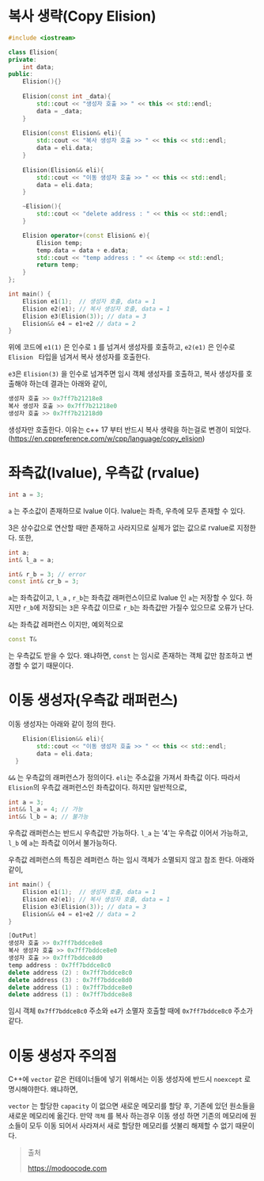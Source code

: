 # 복사 생략(Copy Elision)

```c++
#include <iostream>

class Elision{
private:
    int data;
public:
    Elision(){}
  
    Elision(const int _data){
        std::cout << "생성자 호출 >> " << this << std::endl;
        data = _data;
    }
  
    Elision(const Elision& eli){
        std::cout << "복사 생성자 호출 >> " << this << std::endl;
        data = eli.data;
    }
  	
  	Elision(Elision&& eli){
        std::cout << "이동 생성자 호출 >> " << this << std::endl;
        data = eli.data;
    }

    ~Elision(){
        std::cout << "delete address : " << this << std::endl;
    }

    Elision operator+(const Elision& e){
        Elision temp;
        temp.data = data + e.data;
        std::cout << "temp address : " << &temp << std::endl;
        return temp;
    }
};

int main() {
    Elision e1(1);  // 생성자 호출, data = 1
    Elision e2(e1); // 복사 생성자 호출, data = 1
    Elision e3(Elision(3)); // data = 3
  	Elision&& e4 = e1+e2 // data = 2
}
```

위에 코드에 `e1(1)` 은 인수로 `1` 를 넘겨서 생성자를 호출하고, `e2(e1)` 은 인수로 `Elision ` 타입을 넘겨서 복사 생성자를 호출한다.

`e3`은 `Elision(3)` 을 인수로 넘겨주면 임시 객체 생성자를 호출하고, 복사 생성자를 호출해야 하는데 결과는 아래와 같이,

```c++
생성자 호출 >> 0x7ff7b21218e8
복사 생성자 호출 >> 0x7ff7b21218e0
생성자 호출 >> 0x7ff7b21218d0
```

생성자만 호출한다. 이유는 c++ 17 부터 반드시 복사 생략을 하는걸로 변경이 되었다. (https://en.cppreference.com/w/cpp/language/copy_elision)



# 좌측값(lvalue), 우측값 (rvalue)

```c++
int a = 3;
```

`a` 는 주소값이 존재하므로 lvalue 이다. lvalue는 좌측, 우측에 모두 존재할 수 있다.

3은 상수값으로 연산할 때만 존재하고 사라지므로 실체가 없는 값으로 rvalue로 지정한다. 또한,

```c++
int a;
int& l_a = a;

int& r_b = 3; // error
const int& cr_b = 3;
```

`a`는 좌측값이고, `l_a` , `r_b`는 좌측값 래퍼런스이므로 lvalue 인  `a`는 저장할 수 있다. 하지만 `r_b`에 저장되는  `3`은 우측값 이므로 `r_b`는 좌측값만 가질수 있으므로 오류가 난다.

`&`는 좌측값 레퍼런스 이지만, 예외적으로

```c++
const T&
```

는 우측값도 받을 수 있다. 왜냐하면, `const`  는 임시로 존재하는 객체 값만 참조하고 변경할 수 없기 때문이다.



# 이동 생성자(우측값 래퍼런스)

이동 생성자는 아래와 같이 정의 한다.

```c++
 	Elision(Elision&& eli){
        std::cout << "이동 생성자 호출 >> " << this << std::endl;
        data = eli.data;
  }
```

`&&` 는 우측값의 래퍼런스가 정의이다. `eli`는 주소값을 가져서 좌측값 이다. 따라서  `Elision`의 우측값 래퍼런스인 좌측값이다. 하지만 일반적으로,

```c++
int a = 3;
int&& l_a = 4; // 가능
int&& l_b = a; // 불가능
```

우측값 래퍼런스는 반드시 우측값만 가능하다. `l_a` 는  '4'는 우측값 이어서 가능하고, `l_b` 에 `a`는 좌측값 이어서 불가능하다. 



우측값 레퍼런스의 특징은 레퍼런스 하는 임시 객체가 소멸되지 않고 참조 한다. 아래와 같이,

```c++
int main() {
    Elision e1(1);  // 생성자 호출, data = 1
    Elision e2(e1); // 복사 생성자 호출, data = 1
    Elision e3(Elision(3)); // data = 3
  	Elision&& e4 = e1+e2 // data = 2
}
```

```c++
[OutPut]
생성자 호출 >> 0x7ff7bddce8e8
복사 생성자 호출 >> 0x7ff7bddce8e0
생성자 호출 >> 0x7ff7bddce8d0
temp address : 0x7ff7bddce8c0
delete address (2) : 0x7ff7bddce8c0
delete address (3) : 0x7ff7bddce8d0
delete address (1) : 0x7ff7bddce8e0
delete address (1) : 0x7ff7bddce8e8
```

임시 객체 `0x7ff7bddce8c0` 주소와 `e4`가 소멸자 호출할 때에  `0x7ff7bddce8c0` 주소가 같다.



# 이동 생성자 주의점

C++에 `vector` 같은 컨테이너들에 넣기 위해서는 이동 생성자에 반드시 `noexcept` 로 명시해야한다. 왜냐하면,

`vector` 는 할당한 `capacity` 이 없으면 새로운 메모리를 할당 후, 기존에 있던 원소들을 새로운 메모리에 옮긴다. 만약  `객체` 를 복사 하는경우 이동 생성 하면 기존의 메모리에 원소들이 모두 이동 되어서 사라져서 새로 할당한 메모리를 섯불리 해제할 수 없기 때문이다.



> 출처
>
> https://modoocode.com









